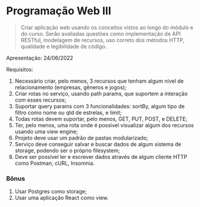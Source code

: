 # Programação Web III

>Criar aplicação web usando os conceitos vistos ao longo do módulo e do curso.
Serão avaliadas questões como implementação de API RESTful, modelagem de recursos, uso
correto dos métodos HTTP, qualidade e legibilidade de código.

Apresentação: 24/06/2022

Requisitos:

1. Necessário criar, pelo menos, 3 recursos que tenham algum nível de relacionamento
(empresas, gêneros e jogos);
2. Criar rotas no serviço, usando path params, que suportem a interação com esses
recursos;
3. Suportar query params com 3 funcionalidades: sortBy, algum tipo de filtro como nome
ou qtd de estrelas, e limit;
4. Todas rotas devem suportar, pelo menos, GET, PUT, POST, e DELETE;
5. Ter, pelo menos, uma rota onde é possível visualizar algum dos recursos usando uma
view engine;
6. Projeto deve usar um padrão de pastas modularizado;
7. Serviço deve conseguir salvar e buscar dados de algum sistema de storage, podendo
ser o próprio filesystem;
8. Deve ser possível ler e escrever dados através de algum cliente HTTP como Postman,
cURL, Insomnia.

### Bônus
1. Usar Postgres como storage;
2. Usar uma aplicação React como view.